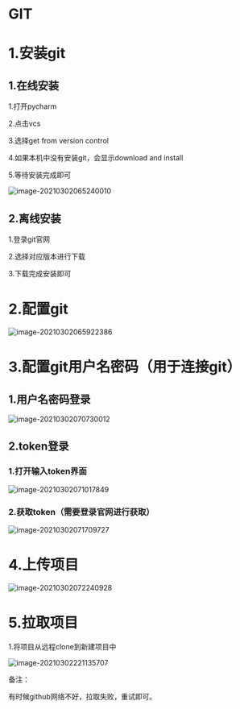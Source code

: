 # GIT

# 1.安装git

## 1.在线安装

1.打开pycharm

2.点击vcs

3.选择get from version control

4.如果本机中没有安装git，会显示download and install 

5.等待安装完成即可

![image-20210302065240010](C:\Users\Administrator\AppData\Roaming\Typora\typora-user-images\image-20210302065240010.png)

## 2.离线安装

1.登录git官网

2.选择对应版本进行下载

3.下载完成安装即可

# 2.配置git



![image-20210302065922386](C:\Users\Administrator\AppData\Roaming\Typora\typora-user-images\image-20210302065922386.png)

# 3.配置git用户名密码（用于连接git）

## 1.用户名密码登录

![image-20210302070730012](C:\Users\Administrator\AppData\Roaming\Typora\typora-user-images\image-20210302070730012.png)

## 2.token登录

### 1.打开输入token界面

![image-20210302071017849](C:\Users\Administrator\AppData\Roaming\Typora\typora-user-images\image-20210302071017849.png)

### 2.获取token（需要登录官网进行获取）

![image-20210302071709727](C:\Users\Administrator\AppData\Roaming\Typora\typora-user-images\image-20210302071709727.png)

# 4.上传项目

![image-20210302072240928](C:\Users\Administrator\AppData\Roaming\Typora\typora-user-images\image-20210302072240928.png)

# 5.拉取项目

1.将项目从远程clone到新建项目中

![image-20210302221135707](C:\Users\Administrator\AppData\Roaming\Typora\typora-user-images\image-20210302221135707.png)

备注：

有时候github网络不好，拉取失败，重试即可。